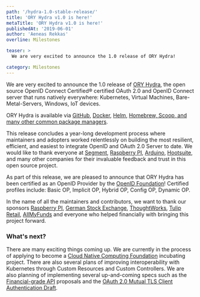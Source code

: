 ```yaml
---
path: '/hydra-1.0-stable-release/'
title: 'ORY Hydra v1.0 is here!'
metaTitle: 'ORY Hydra v1.0 is here!'
publishedAt: '2019-06-01'
author: 'Aeneas Rekkas'
overline: Milestones

teaser: >
  We are very excited to announce the 1.0 release of ORY Hydra!

category: Milestones
---
```


We are very excited to announce the 1.0 release of
[ORY Hydra](https://github.com/ory/hydra), the open source OpenID Connect
Certified® certified OAuth 2.0 and OpenID Connect server that runs natively
everywhere: Kubernetes, Virtual Machines, Bare-Metal-Servers, Windows, IoT
devices.

ORY Hydra is available via [GitHub](https://github.com/ory/hydra),
[Docker](https://hub.docker.com/r/oryd/hydra/), [Helm](https://k8s.ory.sh/helm),
[Homebrew, Scoop, and many other common package managers](https://www.ory.sh/docs/hydra/install).

This release concludes a year-long development process where maintainers and
adopters worked relentlessly on building the most resilient, efficient, and
easiest to integrate OpenID and OAuth 2.0 Server to date. We would like to thank
everyone at [Segment](https://segment.com/),
[Raspberry PI](https://www.raspberrypi.org/),
[Arduino](https://www.arduino.cc/), [Hootsuite](https://hootsuite.com), and many
other companies for their invaluable feedback and trust in this open source
project.

As part of this release, we are pleased to announce that ORY Hydra has been
certified as an OpenID Provider by the
[OpenID Foundation](https://openid.net/foundation/)! Certified profiles include:
Basic OP, Implicit OP, Hybrid OP, Config OP, Dynamic OP.

In the name of all the maintainers and contributors, we want to thank our
sponsors [Raspberry PI](https://www.raspberrypi.org/),
[German Stock Exchange](https://deutsche-boerse.com/dbg-de/),
[ThoughtWorks](https://www.thoughtworks.com/),
[Tulip Retail](https://tulip.com/), [AllMyFunds](https://allmyfunds.com.au/) and
everyone who helped financially with bringing this project forward.

### What's next?

There are many exciting things coming up. We are currently in the process of
applying to become a [Cloud Native Computing Foundation](https://www.cncf.io/)
incubating project. There are also several plans of improving interoperability
with Kubernetes through Custom Resources and Custom Controllers. We are also
planning of implementing several up-and-coming specs such as the
[Financial-grade API](https://openid.net/wg/fapi/) proposals and the
[OAuth 2.0 Mutual TLS Client Authentication Draft](https://datatracker.ietf.org/doc/draft-ietf-oauth-mtls/).
